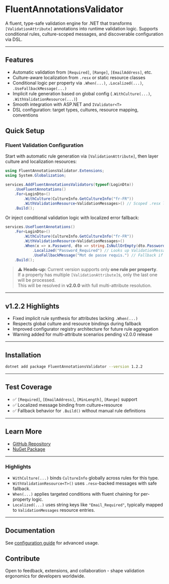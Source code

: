 # FluentAnnotationsValidator

A fluent, type-safe validation engine for .NET that transforms `[ValidationAttribute]` annotations into runtime validation logic. Supports conditional rules, culture-scoped messages, and discoverable configuration via DSL.

---

## Features

- Automatic validation from `[Required]`, `[Range]`, `[EmailAddress]`, etc.
- Culture-aware localization from `.resx` or static resource classes
- Conditional logic per property via `.When(...)`, `.Localized(...)`, `.UseFallbackMessage(...)`
- Implicit rule generation based on global config (`.WithCulture(...)`, `.WithValidationResource(...)`)
- Smooth integration with ASP.NET and `IValidator<T>`
- DSL configuration: target types, cultures, resource mapping, conventions

## Quick Setup

### Fluent Validation Configuration

Start with automatic rule generation via `[ValidationAttribute]`, then layer culture and localization resources:

```csharp
using FluentAnnotationsValidator.Extensions;
using System.Globalization;

services.AddFluentAnnotationsValidators(typeof(LoginDto))
    .UseFluentAnnotations()
    .For<LoginDto>()
        .WithCulture(CultureInfo.GetCultureInfo("fr-FR"))
        .WithValidationResource<ValidationMessages>() // Scoped .resx lookup
    .Build();
```

Or inject conditional validation logic with localized error fallback:

```csharp
services.UseFluentAnnotations()
    .For<LoginDto>()
        .WithCulture(CultureInfo.GetCultureInfo("fr-FR"))
        .WithValidationResource<ValidationMessages>()
        .When(x => x.Password, dto => string.IsNullOrEmpty(dto.Password))
            .Localized("Password_Required") // Looks up ValidationMessages.Password_Required
            .UseFallbackMessage("Mot de passe requis.") // Fallback if resource key is missing
    .Build();
```

> ⚠️ **Heads-up:** Current version supports only **one rule per property**.  
> If a property has multiple `[ValidationAttribute]`s, only the last one will be processed.  
> This will be resolved in **v2.0.0** with full multi-attribute resolution.

---

## v1.2.2 Highlights

- Fixed implicit rule synthesis for attributes lacking `.When(...)`
- Respects global culture and resource bindings during fallback
- Improved configurator registry architecture for future rule aggregation
- Warning added for multi-attribute scenarios pending v2.0.0 release

---

## Installation

```bash
dotnet add package FluentAnnotationsValidator --version 1.2.2
```

---

## Test Coverage

- ✅ `[Required]`, `[EmailAddress]`, `[MinLength]`, `[Range]` support
- ✅ Localized message binding from culture+resource
- ✅ Fallback behavior for `.Build()` without manual rule definitions

---

## Learn More

- [GitHub Repository](https://github.com/bigabdoul/fluent-annotations-validator)
- [NuGet Package](https://www.nuget.org/packages/FluentAnnotationsValidator/1.2.2)

---

### Highlights

- `WithCulture(...)` binds `CultureInfo` globally across rules for this type.
- `WithValidationResource<T>()` uses `.resx`-backed messages with safe fallback.
- `When(...)` applies targeted conditions with fluent chaining for per-property logic.
- `Localized(...)` uses string keys like `"Email_Required"`, typically mapped to `ValidationMessages` resource entries.

---

## Documentation

See [configuration guide](https://github.com/bigabdoul/fluent-annotations-validator/blob/main/docs/configuration/fluent.md) for advanced usage.

## Contribute

Open to feedback, extensions, and collaboration - shape validation ergonomics for developers worldwide.

